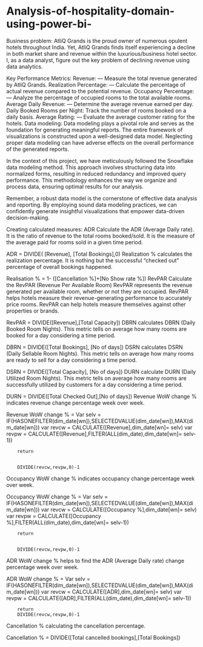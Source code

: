 # Analysis-of-hospitality-domain-using-power-bi-


Business problem:
AtliQ Grands is the proud owner of numerous opulent hotels throughout India. Yet, AtliQ Grands finds itself experiencing a decline in both market share and revenue within the luxurious/business hotel sector. I, as a data analyst, figure out the key problem of declining revenue using data analytics.

Key Performance Metrics:
Revenue: — Measure the total revenue generated by AtliQ Grands.
Realization Percentage: — Calculate the percentage of actual revenue compared to the potential revenue.
Occupancy Percentage: — Analyze the percentage of occupied rooms to the total available rooms.
Average Daily Revenue: — Determine the average revenue earned per day.
Daily Booked Rooms per Night: Track the number of rooms booked on a daily basis.
Average Rating: — Evaluate the average customer rating for the hotels.
Data modeling:
Data modeling plays a pivotal role and serves as the foundation for generating meaningful reports. The entire framework of visualizations is constructed upon a well-designed data model. Neglecting proper data modeling can have adverse effects on the overall performance of the generated reports.

In the context of this project, we have meticulously followed the Snowflake data modeling method. This approach involves structuring data into normalized forms, resulting in reduced redundancy and improved query performance. This methodology enhances the way we organize and process data, ensuring optimal results for our analysis.

Remember, a robust data model is the cornerstone of effective data analysis and reporting. By employing sound data modeling practices, we can confidently generate insightful visualizations that empower data-driven decision-making.

Creating calculated measures:
ADR Calculate the ADR (Average Daily rate). It is the ratio of revenue to the total rooms booked/sold. It is the measure of the average paid for rooms sold in a given time period.

ADR = DIVIDE( [Revenue], [Total Bookings],0)
Realization % calculates the realization percentage. It is nothing but the successful “checked out” percentage of overall bookings happened.

Realisation % = 1- ([Cancellation %]+[No Show rate %])
RevPAR Calculate the RevPAR (Revenue Per Available Room) RevPAR represents the revenue generated per available room, whether or not they are occupied. RevPAR helps hotels measure their revenue-generating performance to accurately price rooms. RevPAR can help hotels measure themselves against other properties or brands.

RevPAR = DIVIDE([Revenue],[Total Capacity])
DBRN calculates DBRN (Daily Booked Room Nights). This metric tells on average how many rooms are booked for a day considering a time period.

DBRN = DIVIDE([Total Bookings], [No of days])
DSRN calculates DSRN (Daily Sellable Room Nights). This metric tells on average how many rooms are ready to sell for a day considering a time period.

DSRN = DIVIDE([Total Capacity], [No of days])
DURN calculate DURN (Daily Utilized Room Nights). This metric tells on average how many rooms are successfully utilized by customers for a day considering a time period.

DURN = DIVIDE([Total Checked Out],[No of days])
Revenue WoW change % indicates revenue change percentage week over week.

Revenue WoW change % = 
        Var selv = IF(HASONEFILTER(dim_date[wn]),SELECTEDVALUE(dim_date[wn]),MAX(dim_date[wn]))
        var revcw = CALCULATE([Revenue],dim_date[wn]= selv)
        var revpw = CALCULATE([Revenue],FILTER(ALL(dim_date),dim_date[wn]= selv-1))
        
        return
        
        
        DIVIDE(revcw,revpw,0)-1
Occupancy WoW change % indicates occupancy change percentage week over week.

Occupancy WoW change % = 
        Var selv = IF(HASONEFILTER(dim_date[wn]),SELECTEDVALUE(dim_date[wn]),MAX(dim_date[wn]))
        var revcw = CALCULATE([Occupancy %],dim_date[wn]= selv)
        var revpw = CALCULATE([Occupancy %],FILTER(ALL(dim_date),dim_date[wn]= selv-1))
        
        return
        
        
        DIVIDE(revcw,revpw,0)-1
ADR WoW change % helps to find the ADR (Average Daily rate) change percentage week over week.

ADR WoW change % = 
        Var selv = IF(HASONEFILTER(dim_date[wn]),SELECTEDVALUE(dim_date[wn]),MAX(dim_date[wn]))
        var revcw = CALCULATE([ADR],dim_date[wn]= selv)
        var revpw = CALCULATE([ADR],FILTER(ALL(dim_date),dim_date[wn]= selv-1))
        
        return
        DIVIDE(revcw,revpw,0)-1
Cancellation % calculating the cancellation percentage.

Cancellation % = DIVIDE([Total cancelled bookings],[Total Bookings])
